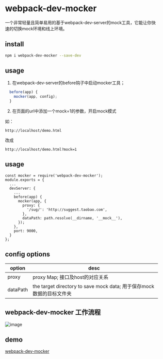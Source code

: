 # webpack-dev-mocker
一个非常轻量且简单易用的基于webpack-dev-server的mock工具，它能让你快速的切换mock环境和线上环境。

## install
```sh
npm i webpack-dev-mocker --save-dev
```

## usage
1. 在webpack-dev-server的before钩子中启动mocker工具；
```js
  before(app) {
    mocker(app, config);
  }
```
2. 在页面的url中添加一个mock=1的参数，开启mock模式

如：
```
http://localhost/demo.html
```
改成
```
http://localhost/demo.html?mock=1
```
## usage
```
const mocker = require('webpack-dev-mocker');
module.exports = {
  ...
  devServer: {
    ...
    before(app) {
      mocker(app, {
        proxy: {
          '/sug/': 'http://suggest.taobao.com',
        },
        dataPath: path.resolve(__dirname, '__mock__'),
      });
    },
    port: 9000,
  }
};
```

## config options
|  option   | desc  |
|  ----  | ----  |
| proxy  | proxy Map; 接口及host的对应关系 |
| dataPath  |the target directory to save mock data; 用于保存mock数据的目标文件夹 |

## webpack-dev-mocker 工作流程
![image](https://raw.githubusercontent.com/weijialiu06/webpack-dev-mocker/master/images/1.png)

## demo

[webpack-dev-mocker](https://github.com/weijialiu06/webpack-dev-mocker-demo.git)
